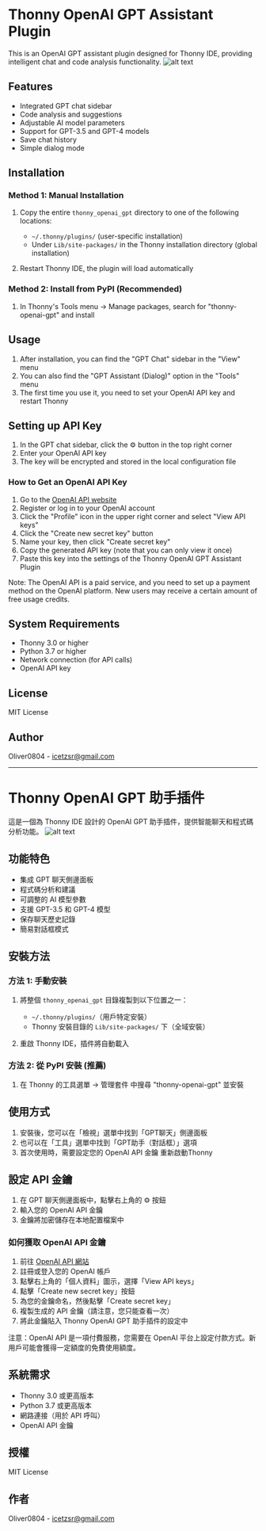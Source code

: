 # Thonny OpenAI GPT Assistant Plugin

This is an OpenAI GPT assistant plugin designed for Thonny IDE, providing intelligent chat and code analysis functionality.
![alt text](demo.png)

## Features

- Integrated GPT chat sidebar
- Code analysis and suggestions
- Adjustable AI model parameters
- Support for GPT-3.5 and GPT-4 models
- Save chat history
- Simple dialog mode

## Installation

### Method 1: Manual Installation

1. Copy the entire `thonny_openai_gpt` directory to one of the following locations:
   - `~/.thonny/plugins/` (user-specific installation)
   - Under `Lib/site-packages/` in the Thonny installation directory (global installation)

2. Restart Thonny IDE, the plugin will load automatically

### Method 2: Install from PyPI (Recommended)

1. In Thonny's Tools menu -> Manage packages, search for "thonny-openai-gpt" and install

## Usage

1. After installation, you can find the "GPT Chat" sidebar in the "View" menu
2. You can also find the "GPT Assistant (Dialog)" option in the "Tools" menu
3. The first time you use it, you need to set your OpenAI API key and restart Thonny

## Setting up API Key

1. In the GPT chat sidebar, click the ⚙️ button in the top right corner
2. Enter your OpenAI API key
3. The key will be encrypted and stored in the local configuration file

### How to Get an OpenAI API Key

1. Go to the [OpenAI API website](https://openai.com/api/)
2. Register or log in to your OpenAI account
3. Click the "Profile" icon in the upper right corner and select "View API keys"
4. Click the "Create new secret key" button
5. Name your key, then click "Create secret key"
6. Copy the generated API key (note that you can only view it once)
7. Paste this key into the settings of the Thonny OpenAI GPT Assistant Plugin

Note: The OpenAI API is a paid service, and you need to set up a payment method on the OpenAI platform. New users may receive a certain amount of free usage credits.

## System Requirements

- Thonny 3.0 or higher
- Python 3.7 or higher
- Network connection (for API calls)
- OpenAI API key

## License

MIT License

## Author

Oliver0804 - icetzsr@gmail.com

---

# Thonny OpenAI GPT 助手插件

這是一個為 Thonny IDE 設計的 OpenAI GPT 助手插件，提供智能聊天和程式碼分析功能。
![alt text](demo.png)
## 功能特色

- 集成 GPT 聊天側邊面板
- 程式碼分析和建議
- 可調整的 AI 模型參數
- 支援 GPT-3.5 和 GPT-4 模型
- 保存聊天歷史記錄
- 簡易對話框模式

## 安裝方法

### 方法 1: 手動安裝

1. 將整個 `thonny_openai_gpt` 目錄複製到以下位置之一：
   - `~/.thonny/plugins/`（用戶特定安裝）
   - Thonny 安裝目錄的 `Lib/site-packages/` 下（全域安裝）

2. 重啟 Thonny IDE，插件將自動載入


### 方法 2: 從 PyPI 安裝 (推薦)

1. 在 Thonny 的工具選單 -> 管理套件 中搜尋 "thonny-openai-gpt" 並安裝

## 使用方式

1. 安裝後，您可以在「檢視」選單中找到「GPT聊天」側邊面板
2. 也可以在「工具」選單中找到「GPT助手（對話框）」選項
3. 首次使用時，需要設定您的 OpenAI API 金鑰 重新啟動Thonny

## 設定 API 金鑰

1. 在 GPT 聊天側邊面板中，點擊右上角的 ⚙️ 按鈕
2. 輸入您的 OpenAI API 金鑰
3. 金鑰將加密儲存在本地配置檔案中

### 如何獲取 OpenAI API 金鑰

1. 前往 [OpenAI API 網站](https://openai.com/api/)
2. 註冊或登入您的 OpenAI 帳戶
3. 點擊右上角的「個人資料」圖示，選擇「View API keys」
4. 點擊「Create new secret key」按鈕
5. 為您的金鑰命名，然後點擊「Create secret key」
6. 複製生成的 API 金鑰（請注意，您只能查看一次）
7. 將此金鑰貼入 Thonny OpenAI GPT 助手插件的設定中

注意：OpenAI API 是一項付費服務，您需要在 OpenAI 平台上設定付款方式。新用戶可能會獲得一定額度的免費使用額度。

## 系統需求

- Thonny 3.0 或更高版本
- Python 3.7 或更高版本
- 網路連接（用於 API 呼叫）
- OpenAI API 金鑰

## 授權

MIT License

## 作者

Oliver0804 - icetzsr@gmail.com